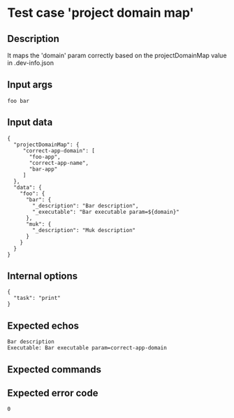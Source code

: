 # Test case 'project domain map'

## Description

It maps the 'domain' param correctly based on the projectDomainMap value in .dev-info.json

## Input args

    foo bar

## Input data

    {
      "projectDomainMap": {
         "correct-app-domain": [
           "foo-app",
           "correct-app-name",
           "bar-app"
         ]
      },
      "data": {
        "foo": {
          "bar": {
            "_description": "Bar description",
            "_executable": "Bar executable param=${domain}"
          },
          "muk": {
            "_description": "Muk description"
          }
        }
      }
    }

## Internal options

    {
      "task": "print"
    }

## Expected echos

    Bar description
    Executable: Bar executable param=correct-app-domain

## Expected commands

## Expected error code

    0
